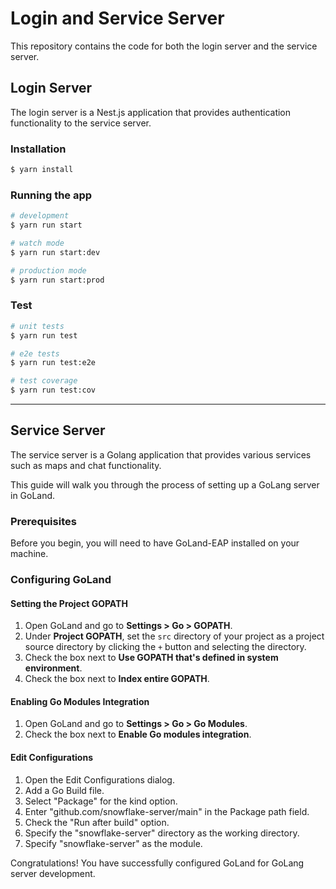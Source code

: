 # Login and Service Server

This repository contains the code for both the login server and the service server.

## Login Server

The login server is a Nest.js application that provides authentication functionality to the service server.

### Installation

```bash
$ yarn install
```

### Running the app

```bash
# development
$ yarn run start

# watch mode
$ yarn run start:dev

# production mode
$ yarn run start:prod
```

### Test

```bash
# unit tests
$ yarn run test

# e2e tests
$ yarn run test:e2e

# test coverage
$ yarn run test:cov
```

---

## Service Server

The service server is a Golang application that provides various services such as maps and chat functionality.

This guide will walk you through the process of setting up a GoLang server in GoLand.

### Prerequisites

Before you begin, you will need to have GoLand-EAP installed on your machine.

### Configuring GoLand

#### Setting the Project GOPATH

1. Open GoLand and go to **Settings > Go > GOPATH**.
2. Under **Project GOPATH**, set the `src` directory of your project as a project source directory by clicking the `+`
   button and selecting the directory.
3. Check the box next to **Use GOPATH that's defined in system environment**.
4. Check the box next to **Index entire GOPATH**.

#### Enabling Go Modules Integration

1. Open GoLand and go to **Settings > Go > Go Modules**.
2. Check the box next to **Enable Go modules integration**.

#### Edit Configurations

1. Open the Edit Configurations dialog.
2. Add a Go Build file.
3. Select "Package" for the kind option.
4. Enter "github.com/snowflake-server/main" in the Package path field.
5. Check the "Run after build" option.
6. Specify the "snowflake-server" directory as the working directory.
7. Specify "snowflake-server" as the module.

Congratulations! You have successfully configured GoLand for GoLang server development.
